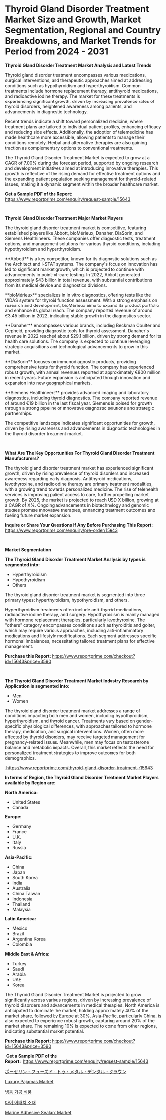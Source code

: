 <p><h1>Thyroid Gland Disorder Treatment Market Size and Growth, Market Segmentation, Regional and Country Breakdowns, and Market Trends for Period from 2024 -  2031</h1></p><p><strong>Thyroid Gland Disorder Treatment Market Analysis and Latest Trends</strong></p>
<p><p>Thyroid gland disorder treatment encompasses various medications, surgical interventions, and therapeutic approaches aimed at addressing conditions such as hypothyroidism and hyperthyroidism. Common treatments include hormone replacement therapy, antithyroid medications, and radioactive iodine therapy. The market for these treatments is experiencing significant growth, driven by increasing prevalence rates of thyroid disorders, heightened awareness among patients, and advancements in diagnostic technology.</p><p>Recent trends indicate a shift toward personalized medicine, where treatment plans are tailored to individual patient profiles, enhancing efficacy and reducing side effects. Additionally, the adoption of telemedicine has made healthcare more accessible, allowing patients to manage their conditions remotely. Herbal and alternative therapies are also gaining traction as complementary options to conventional treatments.</p><p>The Thyroid Gland Disorder Treatment Market is expected to grow at a CAGR of 7.00% during the forecast period, supported by ongoing research and development initiatives aimed at introducing innovative therapies. This growth is reflective of the rising demand for effective treatment options and the expanding patient population seeking management for thyroid-related issues, making it a dynamic segment within the broader healthcare market.</p></p>
<p><strong>Get a Sample PDF of the Report:&nbsp;</strong> <a href="https://www.reportprime.com/enquiry/request-sample/15643">https://www.reportprime.com/enquiry/request-sample/15643</a></p>
<p>&nbsp;</p>
<p><strong>Thyroid Gland Disorder Treatment Major Market Players</strong></p>
<p><p>The thyroid gland disorder treatment market is competitive, featuring established players like Abbott, bioMérieux, Danaher, DiaSorin, and Siemens Healthineers. These companies offer diagnostic tests, treatment options, and management solutions for various thyroid conditions, including hypothyroidism and hyperthyroidism.</p><p>**Abbott** is a key competitor, known for its diagnostic solutions such as the Architect and i-STAT systems. The company's focus on innovation has led to significant market growth, which is projected to continue with advancements in point-of-care testing. In 2022, Abbott generated approximately $43 billion in total revenue, with substantial contributions from its medical device and diagnostics divisions.</p><p>**bioMérieux** specializes in in vitro diagnostics, offering tests like the VIDAS system for thyroid function assessment. With a strong emphasis on research and development, bioMérieux aims to expand its product portfolio and enhance its global reach. The company reported revenue of around €3.45 billion in 2022, indicating stable growth in the diagnostics sector.</p><p>**Danaher** encompasses various brands, including Beckman Coulter and Cepheid, providing diagnostic tools for thyroid assessment. Danaher's revenue in 2022 reached about $29.1 billion, driven by strong demand for its health care solutions. The company is expected to continue leveraging strategic acquisitions and technological advancements to grow in this market.</p><p>**DiaSorin** focuses on immunodiagnostic products, providing comprehensive tests for thyroid function. The company has experienced robust growth, with annual revenues reported at approximately €800 million in recent years. Future expansion is anticipated through innovation and expansion into new geographical markets.</p><p>**Siemens Healthineers** provides advanced imaging and laboratory diagnostics, including thyroid diagnostics. The company reported revenue of around €19 billion in the last fiscal year. Siemens is poised for growth through a strong pipeline of innovative diagnostic solutions and strategic partnerships. </p><p>The competitive landscape indicates significant opportunities for growth, driven by rising awareness and advancements in diagnostic technologies in the thyroid disorder treatment market.</p></p>
<p>&nbsp;</p>
<p><strong>What Are The Key Opportunities For Thyroid Gland Disorder Treatment Manufacturers?</strong></p>
<p><p>The thyroid gland disorder treatment market has experienced significant growth, driven by rising prevalence of thyroid disorders and increased awareness regarding early diagnosis. Antithyroid medications, levothyroxine, and radioiodine therapy are primary treatment modalities, with a growing trend towards personalized medicine. The rise of telehealth services is improving patient access to care, further propelling market growth. By 2025, the market is projected to reach USD X billion, growing at a CAGR of X%. Ongoing advancements in biotechnology and genomic studies promise innovative therapies, enhancing treatment outcomes and fueling future market expansion.</p></p>
<p><strong>Inquire or Share Your Questions If Any Before Purchasing This Report:</strong> <a href="https://www.reportprime.com/enquiry/pre-order/15643">https://www.reportprime.com/enquiry/pre-order/15643</a></p>
<p>&nbsp;</p>
<p><strong>Market Segmentation</strong></p>
<p><strong>The Thyroid Gland Disorder Treatment Market Analysis by types is segmented into:</strong></p>
<p><ul><li>Hyperthyroidism</li><li>Hypothyroidism</li><li>Others</li></ul></p>
<p><p>The thyroid gland disorder treatment market is segmented into three primary types: hyperthyroidism, hypothyroidism, and others. </p><p>Hyperthyroidism treatments often include anti-thyroid medications, radioactive iodine therapy, and surgery. Hypothyroidism is mainly managed with hormone replacement therapies, particularly levothyroxine. The "others" category encompasses conditions such as thyroiditis and goiter, which may require various approaches, including anti-inflammatory medications and lifestyle modifications. Each segment addresses specific hormonal imbalances, necessitating tailored treatment plans for effective management.</p></p>
<p><strong>Purchase this Report:&nbsp;</strong><a href="https://www.reportprime.com/checkout?id=15643&price=3590">https://www.reportprime.com/checkout?id=15643&price=3590</a></p>
<p>&nbsp;</p>
<p><strong>The Thyroid Gland Disorder Treatment Market Industry Research by Application is segmented into:</strong></p>
<p><ul><li>Men</li><li>Women</li></ul></p>
<p><p>The thyroid gland disorder treatment market addresses a range of conditions impacting both men and women, including hypothyroidism, hyperthyroidism, and thyroid cancer. Treatments vary based on gender-specific physiological differences, with approaches tailored to hormone therapy, medication, and surgical interventions. Women, often more affected by thyroid disorders, may receive targeted management for pregnancy-related issues. Meanwhile, men may focus on testosterone balance and metabolic impacts. Overall, this market reflects the need for personalized treatment strategies to improve outcomes for both demographics.</p></p>
<p><a href="https://www.reportprime.com/thyroid-gland-disorder-treatment-r15643">&nbsp;https://www.reportprime.com/thyroid-gland-disorder-treatment-r15643</a></p>
<p><strong>In terms of Region, the Thyroid Gland Disorder Treatment Market Players available by Region are:</strong></p>
<p>
    <p> <strong> North America: </strong>
        <ul>
            <li>United States</li>
            <li>Canada</li>
        </ul>
        </p> 
    <p> <strong> Europe: </strong>
        <ul>
            <li>Germany</li>
            <li>France</li>
            <li>U.K.</li>
            <li>Italy</li>
            <li>Russia</li>
        </ul>
        </p> 
    <p> <strong> Asia-Pacific: </strong>
        <ul>
            <li>China</li>
            <li>Japan</li>
            <li>South Korea</li>
            <li>India</li>
            <li>Australia</li>
            <li>China Taiwan</li>
            <li>Indonesia</li>
            <li>Thailand</li>
            <li>Malaysia</li>
        </ul>
        </p> 
    <p> <strong> Latin America: </strong>
        <ul>
            <li>Mexico</li>
            <li>Brazil</li>
            <li>Argentina Korea</li>
            <li>Colombia</li>
        </ul>
        </p> 
    <p> <strong> Middle East & Africa: </strong>
        <ul>
            <li>Turkey</li>
            <li>Saudi</li>
            <li>Arabia</li>
            <li>UAE</li>
            <li>Korea</li>
        </ul>
    </p>
    </p>
<p><p>The Thyroid Gland Disorder Treatment Market is projected to grow significantly across various regions, driven by increasing prevalence of thyroid disorders and advancements in medical therapies. North America is anticipated to dominate the market, holding approximately 40% of the market share, followed by Europe at 30%. Asia-Pacific, particularly China, is also expected to experience robust growth, capturing around 20% of the market share. The remaining 10% is expected to come from other regions, indicating substantial market potential.</p></p>
<p><strong>Purchase this Report: </strong><a href="https://www.reportprime.com/checkout?id=15643&price=3590">https://www.reportprime.com/checkout?id=15643&price=3590</a></p>
<p>&nbsp;<strong>Get a Sample PDF of the Report:&nbsp;&nbsp;</strong><a href="https://www.reportprime.com/enquiry/request-sample/15643">https://www.reportprime.com/enquiry/request-sample/15643</a></p>
<p><strong></strong></p>
<p><p><a href="https://medium.com/@qarpaiop35/porcelain-fused-to-metal-dental-crowns-8e62a6c1cccd">ポーセリン・フューズド・トゥ・メタル・デンタル・クラウン</a></p><p><a href="https://medium.com/@liam.mcgrath5645/the-luxury-pajamas-industry-analysis-report-offers-a-comprehensive-and-current-examination-of-the-3781871bd4ac">Luxury Pajamas Market</a></p><p><a href="https://medium.com/@matthew_harrop14/frozen-processed-food-market-%EC%9D%98-%EA%B8%80%EB%A1%9C%EB%B2%8C-%EC%8B%9C%EC%9E%A5-%EA%B0%9C%EC%9A%94%EB%8A%94-%EC%A0%84-%EC%84%B8%EA%B3%84-%EB%B0%8F-%EC%A3%BC%EC%9A%94-%EC%8B%9C%EC%9E%A5%EC%9D%98-%EC%82%B0%EC%97%85%EC%97%90-%EC%98%81%ED%96%A5%EC%9D%84-%EB%AF%B8%EC%B9%98%EB%8A%94-%EC%A3%BC%EC%9A%94-%ED%8A%B8%EB%A0%8C%EB%93%9C%EC%97%90-%EB%8C%80%ED%95%9C-%EB%8F%85%ED%8A%B9%ED%95%9C-%EA%B4%80%EC%A0%90%EC%9D%84-%EC%A0%9C%EA%B3%B5%ED%95%A9%EB%8B%88%EB%8B%A4-a13d9bbfaadb">냉동 가공 식품</a></p><p><a href="https://medium.com/@matthew_harrop14/%EB%8B%A4%EC%9D%B4-%EC%96%B4%ED%83%9C%EC%B9%98-%EC%9E%AC%EB%A3%8C-%EC%82%B0%EC%97%85-%EB%B6%84%EC%84%9D-%EB%B3%B4%EA%B3%A0%EC%84%9C-2024%EB%85%84%EB%B6%80%ED%84%B0-2031%EB%85%84%EA%B9%8C%EC%A7%80-%EC%95%A0%ED%94%8C%EB%A6%AC%EC%BC%80%EC%9D%B4%EC%85%98-%EC%9C%A0%ED%98%95-%EB%B0%8F-%EC%A7%80%EC%97%AD%EB%B3%84%EB%A1%9C-%EC%8B%9C%EC%9E%A5-%EA%B7%9C%EB%AA%A8%EA%B0%80-9-5-%EC%9D%98-cagr%EB%A1%9C-%EC%84%B1%EC%9E%A5%ED%95%A0-%EA%B2%83%EC%9C%BC%EB%A1%9C-%EC%98%88%EC%B8%A1%EB%90%A8-5fd190a03301">다이 어태치 소재</a></p><p><a href="https://medium.com/@shirleygreene26/this-report-aims-to-provide-a-comprehensive-presentation-of-the-global-market-for-marine-adhesive-6770bb112a05">Marine Adhesive Sealant Market</a></p></p>